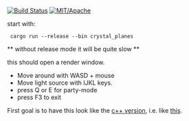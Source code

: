 [![Build Status][s1]][tc] [![MIT/Apache][s3]][li] 

[s1]: https://api.travis-ci.com/sim82/rust_playground.svg?branch=master
[s3]: https://img.shields.io/badge/license-MIT%2FApache-blue.svg
[tc]: https://travis-ci.com/sim82/rust_playground
[li]: COPYING

start with:
```
 cargo run --release --bin crystal_planes
```
** without release mode it will be quite slow **

this should open a render window. 
* Move around with WASD + mouse
* Move light source with IJKL keys.
* press Q or E for party-mode
* press F3 to exit

First goal is to have this look like the [c++ version](https://github.comsim82/shooter2), i.e. like [this](https://youtu.be/wNDT1-M3570).
